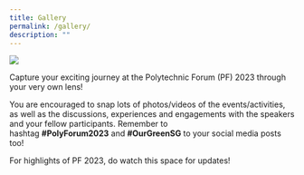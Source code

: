 ```yaml
---
title: Gallery
permalink: /gallery/
description: ""
---
```

![](/images/PF%202023/Gallery/gallery.png)

Capture your exciting journey at the Polytechnic Forum (PF) 2023 through your very own lens!

You are encouraged to snap lots of photos/videos of the events/activities, as well as the discussions, experiences and engagements with the speakers and your fellow participants. Remember to hashtag **#PolyForum2023** and **#OurGreenSG** to your social media posts too!

For highlights of PF 2023, do watch this space for updates!